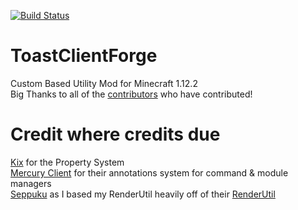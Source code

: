 [![Build Status](https://jenkins.wnuke.dev/job/forge-client/job/feature%252Fmodules/badge/icon)](https://jenkins.wnuke.dev/job/forge-client/job/feature%252Fmodules/)

# ToastClientForge
Custom Based Utility Mod for Minecraft 1.12.2     
Big Thanks to all of the [contributors](https://github.com/RemainingToast/ToastClientForge/graphs/contributors) who have contributed!


# Credit where credits due
[Kix](https://github.com/yandhi) for the Property System   
[Mercury Client](https://github.com/Crystallinqq/Mercury-Client) for their annotations system for command & module managers   
[Seppuku](https://github.com/seppukudevelopment/seppuku/) as I based my RenderUtil heavily off of their [RenderUtil](https://github.com/seppukudevelopment/seppuku/blob/master/src/main/java/me/rigamortis/seppuku/api/util/RenderUtil.java)
